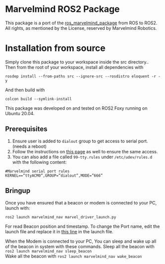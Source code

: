 # Marvelmind ROS2 Package

This package is a port of the [ros_marvelmind_package](https://bitbucket.org/marvelmind_robotics/ros_marvelmind_package/src/master/)
from ROS to ROS2. All rights, as mentioned by the License, reserved by Marvelmind Robotics.

# Installation from source
Simply clone this package to your workspace inside the src directory..    
Then from the root of your workspace, install all dependencies with 
```
rosdep install --from-paths src --ignore-src --rosdistro eloquent -r -y
```
And then build with
```
colcon build --symlink-install
```
This package was developed on and tested on ROS2 Foxy running on Ubuntu 20.04.   

## Prerequisites
1. Ensure user is added to `dialout` group to get access to serial port. (needs a reboot)    
2. Follow the instructions on [this page](https://marvelmind.com/pics/marvelmind_ROS.pdf) as well to ensure the same access.
3. You can also add a file called `99-tty.rules` under `/etc/udev/rules.d` with the following content:
```
#Marvelmind serial port rules
KERNEL==”ttyACM0”,GROUP=”dialout”,MODE=”666”
```

## Bringup

Once you have ensured that a beacon or modem is connected to your PC, launch with:

`ros2 launch marvelmind_nav marvel_driver_launch.py`   

For read Beacon position and timestamp.
To change the Port name, edit the launch file and replace it in [this line](https://github.com/ipa-kut/ros_marvelmind_package/blob/a032ac60ac72a85ef5d4dfa5bee3d10e265fd9d8/marvelmind_nav/launch/marvel_driver_launch.py#L28) in the launch file.

When the Modem is connected to your PC, You can sleep and wake up all of the beacon in system with these commands. 
Sleep all the beacon with 
`ros2 launch marvelmind_nav sleep_beacon`   
Wake all the beacon with 
`ros2 launch marvelmind_nav wake_beacon`   
